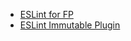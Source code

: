 - [ESLint for FP](https://github.com/purely-functional/eslint-plugin-pure)
- [ESLint Immutable Plugin](https://github.com/jhusain/eslint-plugin-immutable)